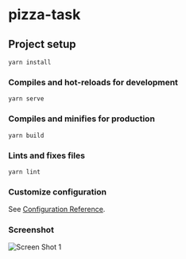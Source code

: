 # pizza-task

## Project setup
```
yarn install
```

### Compiles and hot-reloads for development
```
yarn serve
```

### Compiles and minifies for production
```
yarn build
```

### Lints and fixes files
```
yarn lint
```

### Customize configuration
See [Configuration Reference](https://cli.vuejs.org/config/).

### Screenshot

![Screen Shot 1](https://github.com/[username]/[reponame]/blob/[branch]/01.PNG.jpg?raw=true)


